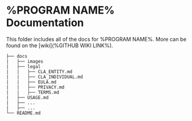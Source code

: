 # %PROGRAM NAME% Documentation

This folder includes all of the docs for %PROGRAM NAME%. More can be found on the [wiki](%GITHUB WIKI LINK%).

```text
├── docs
|   ├── images
|   ├── legal
|   |   ├── CLA_ENTITY.md
|   |   ├── CLA_INDIVIDUAL.md
|   |   ├── EULA.md
|   |   ├── PRIVACY.md
|   |   ├── TERMS.md
|   ├── USAGE.md
|   ├── ...
|   ├── ...
└── README.md
```
